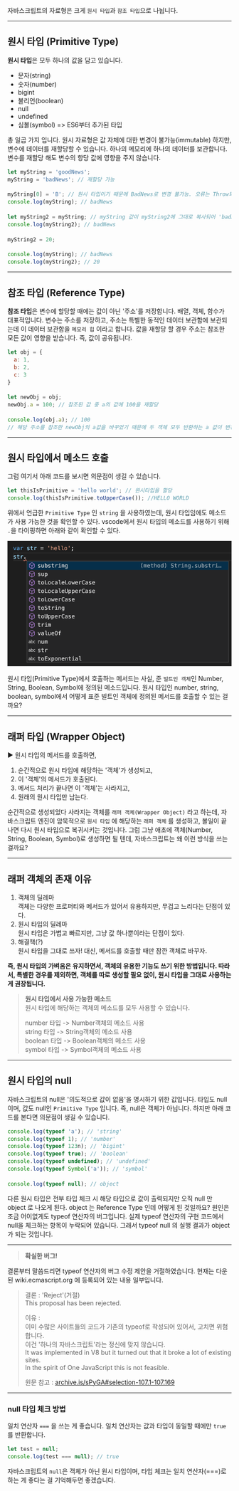 자바스크립트의 자료형은 크게 `원시 타입`과 `참조 타입`으로 나뉩니다.

---

## 원시 타입 (Primitive Type)

**원시 타입**은 모두 하나의 값을 담고 있습니다.  
- 문자(string)  
- 숫자(number)  
- bigint  
- 불리언(boolean)  
- null  
- undefined  
- 심볼(symbol) => ES6부터 추가된 타입


총 일곱 가지 입니다. 원시 자료형은 값 자체에 대한 변경이 불가능(immutable) 하지만, 변수에 데이터를 재할당할 수 있습니다. 하나의 메모리에 하나의 데이터를 보관합니다. 변수를 재할당 해도 변수의 항당 값에 영향을 주지 않습니다.

```javascript
let myString = 'goodNews';
myString = 'badNews'; // 재할당 가능

myString[0] = 'B'; // 원시 타입이기 때문에 BadNews로 변경 불가능. 오류는 Throw되지 않는다.
console.log(myString); // badNews

let myString2 = myString; // myString 값이 myString2에 그대로 복사되어 'badNews'가 할당된다.
console.log(myString2); // badNews

myString2 = 20;

console.log(myString); // badNews
console.log(myString2); // 20
```

---

## 참조 타입 (Reference Type)

**참조 타입**은 변수에 할당할 때에는 값이 아닌 '주소'를 저장합니다. 배열, 객체, 함수가 대표적입니다. 변수는 주소를 저장하고, 주소는 특별한 동적인 데이터 보관함에 보관되는데 이 데이터 보관함을 `메모리 힙` 이라고 합니다. 값을 재할당 할 경우 주소는 참조한 모든 값이 영향을 받습니다. 즉, 값이 공유됩니다.

```javascript
let obj = {
  a: 1,
  b: 2,
  c: 3
}

let newObj = obj;
newObj.a = 100; // 참조된 값 중 a의 값에 100을 재할당

console.log(obj.a); // 100
// 해당 주소를 참조한 newObj의 a값을 바꾸었기 때문에 두 객체 모두 반환하는 a 값이 변경됨.
```

---

## 원시 타입에서 메소드 호출

그럼 여기서 아래 코드를 보시면 의문점이 생길 수 있습니다.

```javascript
let thisIsPrimitive = 'hello world'; // 원시타입을 할당
console.log(thisIsPrimitive.toUpperCase()); //HELLO WORLD
```

위에서 언급한 `Primitive Type` 인 `string` 을 사용하였는데, 원시 타입임에도 메소드가 사용 가능한 것을 확인할 수 있다. vscode에서 원시 타입의 메소드를 사용하기 위해 `.`을 타이핑하면 아래와 같이 확인할 수 있다.

![자동완성](./auto.png)

원시 타입(Primitive Type)에서 호출하는 메서드는 사실, 준 `빌트인 객체`인 Number, String, Boolean, Symbol에 정의된 메소드입니다. 원시 타입인 number, string, boolean, symbol에서 어떻게 표준 빌트인 객체에 정의된 메서드를 호출할 수 있는 걸까요?

---

## 래퍼 타입 (Wrapper Object)

▶ 원시 타입의 메서드를 호출하면,

1) 순간적으로 원시 타입에 해당하는 '객체'가 생성되고,
2) 이 '객체'의 메서드가 호출된다.
3) 메서드 처리가 끝나면 이 '객체'는 사라지고,
4) 원래의 원시 타입만 남는다.

순간적으로 생성되었다 사라지는 객체를 `래퍼 객체(Wrapper Object)` 라고 하는데, 자바스크립트 엔진이 암묵적으로 `원시 타입` 에 해당하는 `래퍼 객체` 를 생성하고, 볼일이 끝나면 다시 원시 타입으로 복귀시키는 것입니다. 그럼 그냥 애초에 객체(Number, String, Boolean, Symbol)로 생성하면 될 텐데, 자바스크립트는 왜 이런 방식을 쓰는 걸까요?

---

## 래퍼 객체의 존재 이유

1) 객체의 딜레마  
   객체는 다양한 프로퍼티와 메서드가 있어서 유용하지만, 무겁고 느리다는 단점이 있다.
2) 원시 타입의 딜레마  
   원시 타입은 가볍고 빠르지만, 그냥 값 하나뿐이라는 단점이 있다.
3) 해결책(?)  
   원시 타입을 그대로 쓰자! 대신, 메서드를 호출할 때만 잠깐 객체로 바꾸자.

**즉, 원시 타입의 가벼움은 유지하면서, 객체의 유용한 기능도 쓰기 위한 방법입니다. 따라서, 특별한 경우를 제외하면, 객체를 따로 생성할 필요 없이, 원시 타입을 그대로 사용하는 게 권장됩니다.**

> **원시 타입에서 사용 가능한 메소드**  
> 원시 타입에 해당하는 객체의 메소드를 모두 사용할 수 있습니다.
>
> number 타입 -> Number객체의 메소드 사용  
> string 타입 -> String객체의 메소드 사용  
> boolean 타입 -> Boolean객체의 메소드 사용  
> symbol 타입 -> Symbol객체의 메소드 사용

---

## 원시 타입의 null

자바스크립트의 null은 '의도적으로 값이 없음'을 명시하기 위한 값입니다. 타입도 null이며, 값도 null인 `Primitive Type` 입니다. 즉, null은 객체가 아닙니다. 하지만 아래 코드를 본다면 의문점이 생길 수 있습니다.

```javascript
console.log(typeof 'a'); // 'string'
console.log(typeof 1); // 'number'
console.log(typeof 123n); // 'bigint'
console.log(typeof true); // 'boolean'
console.log(typeof undefined); // 'undefined'
console.log(typeof Symbol('a')); // 'symbol'

console.log(typeof null); // object
```

다른 원시 타입은 전부 타입 체크 시 해당 타입으로 값이 출력되지만 오직 null 만 object 로 나오게 된다. object 는 Reference Type 인데 어떻게 된 것일까요? 원인은 조금 어이없게도 typeof 연산자의 버그입니다. 실제 typeof 연산자의 구현 코드에서 null을 체크하는 항목이 누락되어 있습니다. 그래서 typeof null 의 실행 결과가 object 가 되는 것입니다.

---

> **확실한 버그!**


결론부터 말씀드리면 typeof 연산자의 버그 수정 제안을 거절하였습니다. 현재는 다운된 wiki.ecmascript.org 에 등록되어 있는 내용 일부입니다.

> 결론 : 'Reject'(거절)  
> This proposal has been rejected.
>
> 이유 :  
> 이미 수많은 사이트들의 코드가 기존의 typeof로 작성되어 있어서, 고치면 위험합니다.  
> 이건 '하나의 자바스크립트'라는 정신에 맞지 않습니다.  
> It was implemented in V8 but it turned out that it broke a lot of existing sites.  
> In the spirit of One JavaScript this is not feasible.
>
> 원문 참고 : [archive.is/sPyGA#selection-107.1-107.169](https://archive.is/sPyGA#selection-107.1-107.169)

---

### null 타입 체크 방법

일치 연산자 `===` 을 쓰는 게 좋습니다. 일치 연산자는 값과 타입이 동일할 때에만 `true` 를 반환합니다.

```javascript
let test = null; 
console.log(test === null); // true
```

자바스크립트의 `null`은 객체가 아닌 원시 타입이며, 타입 체크는 일치 연산자(===)로 하는 게 좋다는 걸 기억해두면 좋겠습니다.

